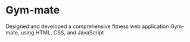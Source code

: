 # Gym-mate
Designed and developed a comprehensive fitness web application Gym-mate, using HTML, CSS, and JavaScript
